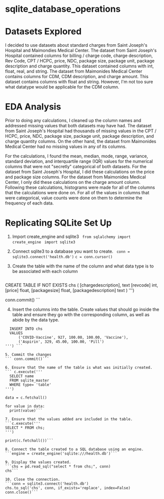 # sqlite_database_operations

# Datasets Explored

I decided to use datasets about standard charges from Saint Joseph's Hospital and Maimondies Medical Center. The dataset from Saint Joseph's Hospital contained columns for billing / charge code, charge description, Rev Code, CPT / HCPC, price, NDC, package size, package unit, package description and charge quantity. This dataset contained columns with int, float, real, and string. The dataset from Maimonides Medical Center contains columns for CDM, CDM description, and charge amount. This dataset contains columns with float and string. However, I'm not too sure what datatype would be applicable for the CDM column. 

# EDA Analysis

Prior to doing any calculations, I cleaned up the column names and addressed missing values that both datasets may have had. The dataset from Saint Joseph's Hospital had thousands of missing values in the CPT / HCPC, price, NDC, package size, package unit, package description, and charge quantity columns. On the other hand, the dataset from Maimonides Medical Center had no missing values in any of its columns. 

For the calculations, I found the mean, median, mode, range, variance, standard deviation, and interquartile range (IQR) values for the numerical columns that were not "secretly" categorical of both datasets. For the dataset from Saint Joseph's Hospital, I did these calculations on the price and package size columns. For the dataset from Maimonides Medical Center, I only did these calculations on the charge amount column. Following these calculations, histograms were made for all of the columns that the calculations were done on. For all of the values in columns that were categorical, value counts were done on them to determine the frequency of each data.

# Replicating SQLite Set Up 

1. Import create_engine and sqlite3
   ``` from sqlalchemy import create_engine```
   ``` import sqlite3```
   
2. Connect sqlite3 to a database you want to create.
   ``` conn = sqlite3.connect('health.db')```
   ```c = conn.cursor()```
   
3. Create the table with the name of the column and what data type is to be associated with each column
   ``` c.execute('''
  CREATE TABLE IF NOT EXISTS chs
                (
                    [chargedescription], text
                    [revcode] int,
                    [price] float,
                    [packagesize] float,
                    [packagedescription] text
                )
              ''')

conn.commit() ```

4. Insert the columns into the table. Create values that should go inside the table and ensure they go with the corresponding column, as well as abide by the data type. 
  ```c.execute('''
    INSERT INTO chs
    VALUES
        ('COVID-Vaccine', 927, 100.00, 100.00, 'Vaccine'),
        ('Aspirin', 329, 45.00, 100.00, 'Pill')
''') ```

5. Commit the changes
  ``` conn.commit()```

6. Ensure that the name of the table is what was initially created.
  ``` c.execute('''
    SELECT name
    FROM sqlite_master
    WHERE type= 'table'
''')

data = c.fetchall()

for value in data:
    print(value)```

7. Ensure that the values added are included in the table.
  ```c.execute('''
  SELECT * FROM chs;
''')

print(c.fetchall())```

8. Connect the table created to a SQL database using an engine.
  ```engine = create_engine('sqlite:///health.db')```

9. Display the values created.
  ```chs = pd.read_sql("select * from chs;", conn)
chs```

10. Close the connection.
```conn = sqlite3.connect('health.db')
chs.to_sql('chs', conn, if_exists='replace', index=False)
conn.close()```
